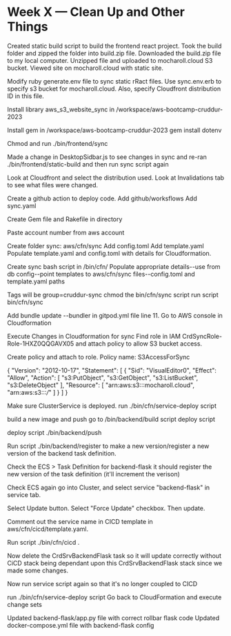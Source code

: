 # Week X — Clean Up and Other Things

Created static build script to build the frontend react project.
Took the build folder and zipped the folder into build.zip file.
Downloaded the build.zip file to my local computer.
Unzipped file and uploaded to mocharoll.cloud S3 bucket.
Viewed site on mocharoll.cloud with static site.

Modify ruby generate.env file to sync static rRact files.
Use sync.env.erb to specify s3 bucket for mocharoll.cloud.
Also, specify Cloudfront distribution ID in this file.

Install library aws_s3_website_sync in /workspace/aws-bootcamp-cruddur-2023

Install gem in /workspace/aws-bootcamp-cruddur-2023
gem install dotenv

Chmod and run ./bin/frontend/sync

Made a change in DesktopSidbar.js to see changes in sync and re-ran
./bin/frontend/static-build
and then run sync script again

Look at Cloudfront and select the distribution used. Look at Invalidations tab to see what files were changed.

Create a github action to deploy code.
Add github/worksflows
Add sync.yaml

Create Gem file and Rakefile in directory

Paste account number from aws account

Create folder sync: aws/cfn/sync
Add config.toml
Add template.yaml
Populate template.yaml and config.toml with details for Cloudformation.

Create sync bash script in /bin/cfn/
Populate appropriate details--use from db config--point templates to aws/cfn/sync files--config.toml and template.yaml paths

Tags will be group=cruddur-sync
chmod the bin/cfn/sync script
run script bin/cfn/sync

Add bundle update --bundler in gitpod.yml file line 11.
Go to AWS console in Cloudformation

Execute Changes in Cloudformation for sync
Find role in IAM CrdSyncRole-Role-1HXZ0QQGAVX05 and attach policy to allow S3 bucket access.

Create policy and attach to role.
Policy name: S3AccessForSync

{
"Version": "2012-10-17",
"Statement": [
{
"Sid": "VisualEditor0",
"Effect": "Allow",
"Action": [
"s3:PutObject",
"s3:GetObject",
"s3:ListBucket",
"s3:DeleteObject"
],
"Resource": [
"arn:aws:s3:::mocharoll.cloud",
"arn:aws:s3:::*/*"
]
}
]
}

Make sure ClusterService is deployed.
run ./bin/cfn/service-deploy script

build a new image and push
go to /bin/backend/build script
deploy script

deploy script ./bin/backend/push

Run script ./bin/backend/register to make a new version/register a new version of the backend task
definition.

Check the ECS > Task Definition for backend-flask it should register the new version of the task definition (it'll increment the verison)

Check ECS again go into Cluster, and select service "backend-flask" in service tab.

Select Update button.
Select "Force Update" checkbox. Then update.

Comment out the service name in CICD template in aws/cfn/cicd/template.yaml.

Run script ./bin/cfn/cicd .

Now delete the CrdSrvBackendFlask task so it will update correctly without CiCD stack being dependant upon this CrdSrvBackendFlask stack since we made some changes.

Now run service script again so that it's no longer coupled to CICD

run ./bin/cfn/service-deploy script
Go back to CloudFormation and execute change sets

Updated backend-flask/app.py file with correct rollbar flask code
Updated docker-compose.yml file with backend-flask config

